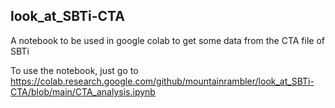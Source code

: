 ## look_at_SBTi-CTA
A notebook to be used in google colab to get some data from the CTA file of SBTi

To use the notebook, just go to
https://colab.research.google.com/github/mountainrambler/look_at_SBTi-CTA/blob/main/CTA_analysis.ipynb
